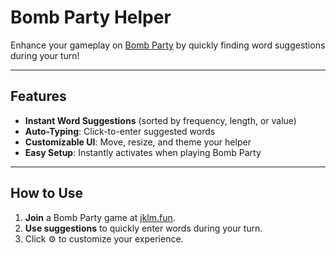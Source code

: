 # Bomb Party Helper

Enhance your gameplay on [Bomb Party](https://jklm.fun) by quickly finding word suggestions during your turn!

---

## Features

- **Instant Word Suggestions** (sorted by frequency, length, or value)
- **Auto-Typing**: Click-to-enter suggested words
- **Customizable UI**: Move, resize, and theme your helper
- **Easy Setup**: Instantly activates when playing Bomb Party

---

## How to Use

1. **Join** a Bomb Party game at [jklm.fun](https://jklm.fun).
2. **Use suggestions** to quickly enter words during your turn.
3. Click ⚙️ to customize your experience.